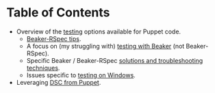 # Table of Contents

- Overview of the [testing](testing.md) options available for Puppet code.
  - [Beaker-RSpec tips](testing-beaker-rspec.md).
  - A focus on (my struggling with) [testing with Beaker](testing-beaker.md) (not Beaker-RSpec).
  - Specific Beaker / Beaker-RSpec [solutions and troubleshooting techniques](beaker-tshoot).
  - Issues specific to [testing on Windows](testing-windows.md).
- Leveraging [DSC from Puppet](dsc.md).
